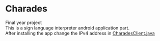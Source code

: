 # Charades
Final year project<br/>
This is a sign language interpreter android application part.<br/>
After installing the app change the IPv4 address in [CharadesClient.java](https://github.com/mishu45/Charades/tree/master/app/src/main/java/fyp/com/charades/Api/CharadesClient.java)<br/>
